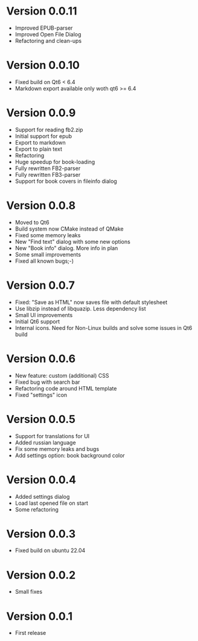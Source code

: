 # Version 0.0.11 #
 * Improved EPUB-parser
 * Improved Open File Dialog
 * Refactoring and clean-ups

# Version 0.0.10 #
 * Fixed build on Qt6 < 6.4
 * Markdown export available only woth qt6 >= 6.4

# Version 0.0.9 #
 * Support for reading fb2.zip
 * Initial support for epub
 * Export to markdown
 * Export to plain text
 * Refactoring
 * Huge speedup for book-loading
 * Fully rewritten FB2-parser
 * Fully rewritten FB3-parser
 * Support for book covers in fileinfo dialog

# Version 0.0.8 #
 * Moved to Qt6
 * Build system now CMake instead of QMake
 * Fixed some memory leaks
 * New "Find text" dialog with some new options
 * New "Book info" dialog. More info in plan
 * Some small improvements
 * Fixed all known bugs;-)

# Version 0.0.7 #
 * Fixed: "Save as HTML" now saves file with default stylesheet
 * Use libzip instead of libquazip. Less dependency list
 * Small UI improvements
 * Initial Qt6 support
 * Internal icons. Need for Non-Linux builds and solve some issues in Qt6 build

# Version 0.0.6 #

 * New feature: custom (additional) CSS
 * Fixed bug with search bar
 * Refactoring code around HTML template
 * Fixed "settings" icon

# Version 0.0.5 #
 
 * Support for translations for UI
 * Added russian language
 * Fix some memory leaks and bugs
 * Add settings option: book background color

# Version 0.0.4 #

 * Added settings dialog
 * Load last opened file on start
 * Some refactoring

# Version 0.0.3 #

 * Fixed build on ubuntu 22.04


# Version 0.0.2 #

 * Small fixes

# Version 0.0.1 #

 * First release


